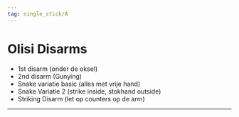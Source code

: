```yaml
---
tag: single_stick/A
---
```

# Olisi Disarms
- 1st disarm (onder de oksel)
- 2nd disarm (Gunying)
- Snake variatie basic (alles met vrije hand)
- Snake Variatie 2 (strike inside, stokhand outside)
- Striking Disarm (let op counters op de arm)

---